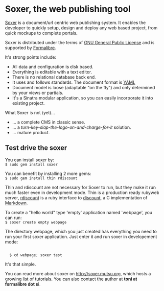 Soxer, the web publishing tool
==============================

[Soxer](http://soxer.mutsu.org) is a document/url centric web publishing 
system. It enables the developer to quickly setup, design and deploy any web based project, from quick mockups to complete portals. 

Soxer is distributed under the terms of [GNU General Public License](http://www.gnu.org/licenses/gpl.htm) and is supported by [Formalibre](http://www.formalibre.si).

It's strong points include:

- All data and configuration is disk based. 
- Everything is editable with a text editor.
- There is no relational database back end.
- It uses and follows standards. The document format is [YAML](http://www.yaml.org)
- Document model is loose (adaptable "on the fly") and only determined by your views or partials.
- It's a Sinatra modular application, so you can easily incorporate it into existing project.

What Soxer is not (yet)...

- ... a complete CMS in classic sense.
- ... a *turn-key-slap-the-logo-on-and-charge-for-it* solution.
- ... mature product.


Test drive the soxer
--------------------

You can install soxer by:  
`$ sudo gem install soxer`

You can benefit by installing 2 more gems:  
`$ sudo gem install thin rdiscount`

Thin and rdiscount are not necessary for Soxer to run, but they make it run much faster even in development mode. Thin is a production ready rubyweb server, [rdiscount](http://github.com/rtomayko/rdiscount) is a ruby interface to [discount](http://www.pell.portland.or.us/~orc/Code/discount), a C implementation of [Markdown](http://daringfireball.net/projects/markdown).

To create a "hello world" type 'empty' application named 'webpage', you can run:  
`$ soxer create empty webpage`

The directory webpage, which you just created has everything you need to run your first soxer application. Just enter it and run soxer in developement mode:

<code>
  $ cd webpage; soxer test
</code>

It's that simple.

You can read more about soxer on <http://soxer.mutsu.org>, which hosts a growing list of tutorials. You can also contact the author at **toni at formalibre dot si**.

